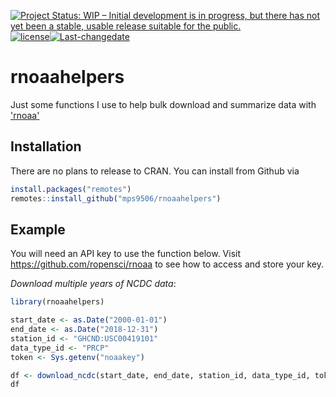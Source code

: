 
<!-- README.md is generated from README.Rmd. Please edit that file -->
[![Project Status: WIP – Initial development is in progress, but there has not yet been a stable, usable release suitable for the public.](https://www.repostatus.org/badges/latest/wip.svg)](https://www.repostatus.org/#wip)[![license](https://img.shields.io/github/license/mashape/apistatus.svg)](https://choosealicense.com/licenses/mit/)[![Last-changedate](https://img.shields.io/badge/last%20change-2019--07--09-yellowgreen.svg)](/commits/master)

rnoaahelpers
============

Just some functions I use to help bulk download and summarize data with ['rnoaa'](https://github.com/ropensci/rnoaa)

Installation
------------

There are no plans to release to CRAN. You can install from Github via

``` r
install.packages("remotes")
remotes::install_github("mps9506/rnoaahelpers")
```

Example
-------

You will need an API key to use the function below. Visit <https://github.com/ropensci/rnoaa> to see how to access and store your key.

*Download multiple years of NCDC data*:

``` r
library(rnoaahelpers)

start_date <- as.Date("2000-01-01")
end_date <- as.Date("2018-12-31")
station_id <- "GHCND:USC00419101"
data_type_id <- "PRCP"
token <- Sys.getenv("noaakey")

df <- download_ncdc(start_date, end_date, station_id, data_type_id, token)
df
```
